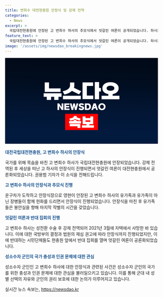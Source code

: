 ```yaml
---
title: 변희수 대전현충원 안장식 및 강제 전역
categories:
  - News
excerpt: >
  국립대전현충원에 안장된 고 변희수 하사의 추모식에서 엇갈린 여론이 공개되었습니다. 하사는 성전환 후 강제 전역되고 사망했는데, 국방부는 순직을 인정하고 안장했습니다. 이에 대해 군인권 센터는 성소수자 군인의 국가 헌신을 인정하는 시기라고 했지만, 일부 시민단체는 이를 부당하다고 주장했습니다. 현장에서는 변 하사의 순직과 안장에 대한 엇갈린 여론이 논란이 되고 있습니다.
feature_text: >
  국립대전현충원에 안장된 고 변희수 하사의 추모식에서 엇갈린 여론이 공개되었습니다. 하사는 성전환 후 강제 전역되고 사망했는데, 국방부는 순직을 인정하고 안장했습니다. 이에 대해 군인권 센터는 성소수자 군인의 국가 헌신을 인정하는 시기라고 했지만, 일부 시민단체는 이를 부당하다고 주장했습니다. 현장에서는 변 하사의 순직과 안장에 대한 엇갈린 여론이 논란이 되고 있습니다.
image: '/assets/img/newsdao_breakingnews.jpg'
---
```


<p><img src="/assets/img/newsdao_breakingnews.jpg" alt="implanttips 속보" /></p>

<p><b><span style="color: #1a5490;">대전국립대전현충원, 고 변희수 하사의 안장식</span></b></p>

<p>국가를 위해 목숨을 바친 고 변희수 하사가 국립대전현충원에 안장되었습니다. 강제 전역된 후 세상을 떠난 고 하사의 안장식이 진행되면서 엇갈린 여론이 대전현충원에서 공론화되었습니다. 권용범 기자가 이 소식을 전해드립니다.</p>

<p><b><span style="color: #1a5490;">고 변희수 하사의 안장식과 추모식 진행</span></b></p>

<p>운구차가 도착하고 안장식장으로 영현이 안장된 고 변희수 하사의 유가족과 유가족이 아닌 장병들이 함께 헌화를 드리면서 안장식이 진행되었습니다. 안장식을 마친 후 유가족들은 봉안실을 향해 마지막 작별의 시간을 갖았습니다.</p>

<p><b><span style="color: #1a5490;">엇갈린 여론과 반대 집회의 진행</span></b></p>

<p>고 변희수 하사는 성전환 수술 후 강제 전역되어 2021년 3월에 자택에서 사망한 바 있습니다. 이에 대한 국방부의 결정과 법원의 재심 권고에 따라 안장식까지 진행되었지만, 이에 반대하는 시민단체들도 현충원 앞에서 반대 집회를 열며 엇갈린 여론이 공론화되었습니다.</p>

<p><b><span style="color: #1a5490;">성소수자 군인의 국가 충성과 인권 문제에 대한 관심</span></b></p>

<p>성소수자 군인인 고 변희수 하사에 대한 안장식과 관련된 사건은 성소수자 군인의 국가를 위한 충성과 인권 문제에 대한 관심을 불러일으키고 있습니다. 이를 통해 군대 내 성별 선택의 자유와 군인의 권리 보호에 대한 논의가 이루어지고 있습니다.</p>
실시간 뉴스 속보는, <a href="https://newsdao.kr" rel="dofollow">https://newsdao.kr</a>


